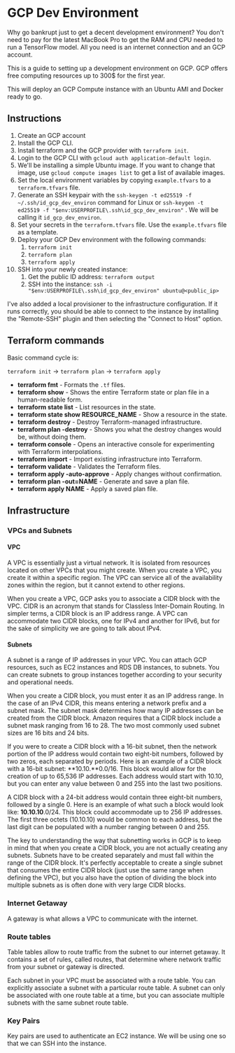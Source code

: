 # GCP Dev Environment

Why go bankrupt just to get a decent development environment? You don't need to pay for the latest MacBook Pro to get the RAM and CPU needed to run a TensorFlow model. All you need is an internet connection and an GCP account.

This is a guide to setting up a development environment on GCP. GCP offers free computing resources up to 300$ for the first year.

This will deploy an GCP Compute instance with an Ubuntu AMI and Docker ready to go.

## Instructions

1. Create an GCP account
2. Install the GCP CLI.
3. Install terraform and the GCP provider with `terraform init`.
4. Login to the GCP CLI with `gcloud auth application-default login`.
5. We'll be installing a simple Ubuntu image. If you want to change that image, use `gcloud compute images list` to get a list of available images.
6. Set the local environment variables by copying `example.tfvars` to a `terraform.tfvars` file.
7. Generate an SSH keypair with the `ssh-keygen -t ed25519 -f ~/.ssh/id_gcp_dev_environ` command for Linux or `ssh-keygen -t ed25519 -f "$env:USERPROFILE\.ssh\id_gcp_dev_environ"` . We will be calling it `id_gcp_dev_environ`.
8. Set your secrets in the `terraform.tfvars` file. Use the `example.tfvars` file as a template.
9. Deploy your GCP Dev environment with the following commands:
   1. `terraform init`
   2. `terraform plan`
   3. `terraform apply`
10. SSH into your newly created instance:
    1. Get the public ID address: `terraform output`
    2. SSH into the instance: `ssh -i "$env:USERPROFILE\.ssh\id_gcp_dev_environ" ubuntu@<public_ip>`

I've also added a local provisioner to the infrastructure configuration. If it runs correctly, you should be able to connect to the instance by installing the "Remote-SSH" plugin and then selecting the "Connect to Host" option.

## Terraform commands

Basic command cycle is:

`terraform init` -> `terraform plan` -> `terraform apply`

- **terraform fmt** - Formats the `.tf` files.
- **terraform show** - Shows the entire Terraform state or plan file in a human-readable
  form.
- **terraform state list** - List resources in the state.
- **terraform state show RESOURCE_NAME** - Show a resource in the state.
- **terraform destroy** - Destroy Terraform-managed infrastructure.
- **terraform plan -destroy** - Shows you what the destroy changes would be, without doing them.
- **terraform console** - Opens an interactive console for experimenting with Terraform interpolations.
- **terraform import** - Import existing infrastructure into Terraform.
- **terraform validate** - Validates the Terraform files.
- **terraform apply -auto-approve** - Apply changes without confirmation.
- **terraform plan -out=NAME** - Generate and save a plan file.
- **terraform apply NAME** - Apply a saved plan file.

## Infrastructure

### VPCs and Subnets

#### VPC

A VPC is essentially just a virtual network. It is isolated from resources located on other VPCs that you might create. When you create a VPC, you create it within a specific region. The VPC can service all of the availability zones within the region, but it cannot extend to other regions.

When you create a VPC, GCP asks you to associate a CIDR block with the VPC. CIDR is an acronym that stands for Classless Inter-Domain Routing. In simpler terms, a CIDR block is an IP address range. A VPC can accommodate two CIDR blocks, one for IPv4 and another for IPv6, but for the sake of simplicity we are going to talk about IPv4.

#### Subnets

A subnet is a range of IP addresses in your VPC. You can attach GCP resources, such as EC2 instances and RDS DB instances, to subnets. You can create subnets to group instances together according to your security and operational needs.

When you create a CIDR block, you must enter it as an IP address range. In the case of an IPv4 CIDR, this means entering a network prefix and a subnet mask. The subnet mask determines how many IP addresses can be created from the CIDR block. Amazon requires that a CIDR block include a subnet mask ranging from 16 to 28. The two most commonly used subnet sizes are 16 bits and 24 bits.

If you were to create a CIDR block with a 16-bit subnet, then the network portion of the IP address would contain two eight-bit numbers, followed by two zeros, each separated by periods. Here is an example of a CIDR block with a 16-bit subnet: **10.10.**0.0/16. This block would allow for the creation of up to 65,536 IP addresses. Each address would start with 10.10, but you can enter any value between 0 and 255 into the last two positions.

A CIDR block with a 24-bit address would contain three eight-bit numbers, followed by a single 0. Here is an example of what such a block would look like: **10.10.10**.0/24. This block could accommodate up to 256 IP addresses. The first three octets (10.10.10) would be common to each address, but the last digit can be populated with a number ranging between 0 and 255.

The key to understanding the way that subnetting works in GCP is to keep in mind that when you create a CIDR block, you are not actually creating any subnets. Subnets have to be created separately and must fall within the range of the CIDR block. It's perfectly acceptable to create a single subnet that consumes the entire CIDR block (just use the same range when defining the VPC), but you also have the option of dividing the block into multiple subnets as is often done with very large CIDR blocks.

### Internet Getaway

A gateway is what allows a VPC to communicate with the internet.

### Route tables

Table tables allow to route traffic from the subnet to our internet getaway. It contains a set of rules, called routes, that determine where network traffic from your subnet or gateway is directed.

Each subnet in your VPC must be associated with a route table. You can explicitly associate a subnet with a particular route table. A subnet can only be associated with one route table at a time, but you can associate multiple subnets with the same subnet route table.

### Key Pairs

Key pairs are used to authenticate an EC2 instance. We will be using one so that we can SSH into the instance.

